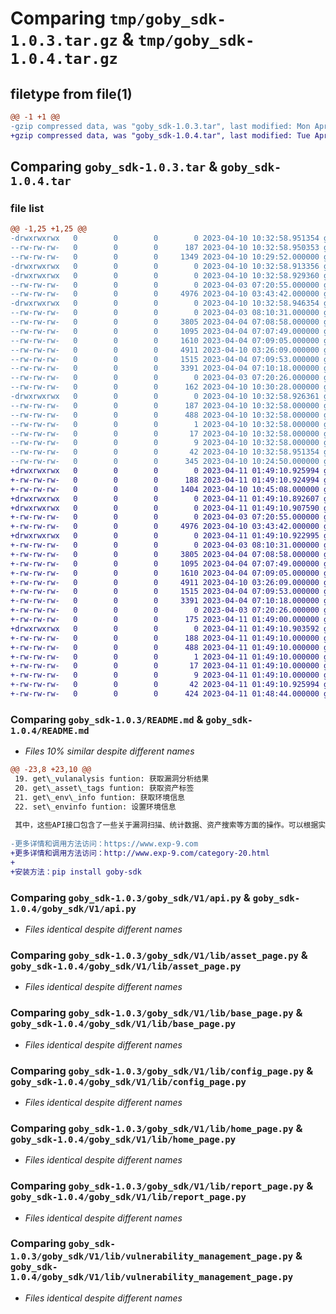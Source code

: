 # Comparing `tmp/goby_sdk-1.0.3.tar.gz` & `tmp/goby_sdk-1.0.4.tar.gz`

## filetype from file(1)

```diff
@@ -1 +1 @@
-gzip compressed data, was "goby_sdk-1.0.3.tar", last modified: Mon Apr 10 10:32:58 2023, max compression
+gzip compressed data, was "goby_sdk-1.0.4.tar", last modified: Tue Apr 11 01:49:10 2023, max compression
```

## Comparing `goby_sdk-1.0.3.tar` & `goby_sdk-1.0.4.tar`

### file list

```diff
@@ -1,25 +1,25 @@
-drwxrwxrwx   0        0        0        0 2023-04-10 10:32:58.951354 goby_sdk-1.0.3/
--rw-rw-rw-   0        0        0      187 2023-04-10 10:32:58.950353 goby_sdk-1.0.3/PKG-INFO
--rw-rw-rw-   0        0        0     1349 2023-04-10 10:29:52.000000 goby_sdk-1.0.3/README.md
-drwxrwxrwx   0        0        0        0 2023-04-10 10:32:58.913356 goby_sdk-1.0.3/goby_sdk/
-drwxrwxrwx   0        0        0        0 2023-04-10 10:32:58.929360 goby_sdk-1.0.3/goby_sdk/V1/
--rw-rw-rw-   0        0        0        0 2023-04-03 07:20:55.000000 goby_sdk-1.0.3/goby_sdk/V1/__init__.py
--rw-rw-rw-   0        0        0     4976 2023-04-10 03:43:42.000000 goby_sdk-1.0.3/goby_sdk/V1/api.py
-drwxrwxrwx   0        0        0        0 2023-04-10 10:32:58.946354 goby_sdk-1.0.3/goby_sdk/V1/lib/
--rw-rw-rw-   0        0        0        0 2023-04-03 08:10:31.000000 goby_sdk-1.0.3/goby_sdk/V1/lib/__init__.py
--rw-rw-rw-   0        0        0     3805 2023-04-04 07:08:58.000000 goby_sdk-1.0.3/goby_sdk/V1/lib/asset_page.py
--rw-rw-rw-   0        0        0     1095 2023-04-04 07:07:49.000000 goby_sdk-1.0.3/goby_sdk/V1/lib/base_page.py
--rw-rw-rw-   0        0        0     1610 2023-04-04 07:09:05.000000 goby_sdk-1.0.3/goby_sdk/V1/lib/config_page.py
--rw-rw-rw-   0        0        0     4911 2023-04-10 03:26:09.000000 goby_sdk-1.0.3/goby_sdk/V1/lib/home_page.py
--rw-rw-rw-   0        0        0     1515 2023-04-04 07:09:53.000000 goby_sdk-1.0.3/goby_sdk/V1/lib/report_page.py
--rw-rw-rw-   0        0        0     3391 2023-04-04 07:10:18.000000 goby_sdk-1.0.3/goby_sdk/V1/lib/vulnerability_management_page.py
--rw-rw-rw-   0        0        0        0 2023-04-03 07:20:26.000000 goby_sdk-1.0.3/goby_sdk/__init__.py
--rw-rw-rw-   0        0        0      162 2023-04-10 10:30:28.000000 goby_sdk-1.0.3/goby_sdk/version.py
-drwxrwxrwx   0        0        0        0 2023-04-10 10:32:58.926361 goby_sdk-1.0.3/goby_sdk.egg-info/
--rw-rw-rw-   0        0        0      187 2023-04-10 10:32:58.000000 goby_sdk-1.0.3/goby_sdk.egg-info/PKG-INFO
--rw-rw-rw-   0        0        0      488 2023-04-10 10:32:58.000000 goby_sdk-1.0.3/goby_sdk.egg-info/SOURCES.txt
--rw-rw-rw-   0        0        0        1 2023-04-10 10:32:58.000000 goby_sdk-1.0.3/goby_sdk.egg-info/dependency_links.txt
--rw-rw-rw-   0        0        0       17 2023-04-10 10:32:58.000000 goby_sdk-1.0.3/goby_sdk.egg-info/requires.txt
--rw-rw-rw-   0        0        0        9 2023-04-10 10:32:58.000000 goby_sdk-1.0.3/goby_sdk.egg-info/top_level.txt
--rw-rw-rw-   0        0        0       42 2023-04-10 10:32:58.951354 goby_sdk-1.0.3/setup.cfg
--rw-rw-rw-   0        0        0      345 2023-04-10 10:24:50.000000 goby_sdk-1.0.3/setup.py
+drwxrwxrwx   0        0        0        0 2023-04-11 01:49:10.925994 goby_sdk-1.0.4/
+-rw-rw-rw-   0        0        0      188 2023-04-11 01:49:10.924994 goby_sdk-1.0.4/PKG-INFO
+-rw-rw-rw-   0        0        0     1404 2023-04-10 10:45:08.000000 goby_sdk-1.0.4/README.md
+drwxrwxrwx   0        0        0        0 2023-04-11 01:49:10.892607 goby_sdk-1.0.4/goby_sdk/
+drwxrwxrwx   0        0        0        0 2023-04-11 01:49:10.907590 goby_sdk-1.0.4/goby_sdk/V1/
+-rw-rw-rw-   0        0        0        0 2023-04-03 07:20:55.000000 goby_sdk-1.0.4/goby_sdk/V1/__init__.py
+-rw-rw-rw-   0        0        0     4976 2023-04-10 03:43:42.000000 goby_sdk-1.0.4/goby_sdk/V1/api.py
+drwxrwxrwx   0        0        0        0 2023-04-11 01:49:10.922995 goby_sdk-1.0.4/goby_sdk/V1/lib/
+-rw-rw-rw-   0        0        0        0 2023-04-03 08:10:31.000000 goby_sdk-1.0.4/goby_sdk/V1/lib/__init__.py
+-rw-rw-rw-   0        0        0     3805 2023-04-04 07:08:58.000000 goby_sdk-1.0.4/goby_sdk/V1/lib/asset_page.py
+-rw-rw-rw-   0        0        0     1095 2023-04-04 07:07:49.000000 goby_sdk-1.0.4/goby_sdk/V1/lib/base_page.py
+-rw-rw-rw-   0        0        0     1610 2023-04-04 07:09:05.000000 goby_sdk-1.0.4/goby_sdk/V1/lib/config_page.py
+-rw-rw-rw-   0        0        0     4911 2023-04-10 03:26:09.000000 goby_sdk-1.0.4/goby_sdk/V1/lib/home_page.py
+-rw-rw-rw-   0        0        0     1515 2023-04-04 07:09:53.000000 goby_sdk-1.0.4/goby_sdk/V1/lib/report_page.py
+-rw-rw-rw-   0        0        0     3391 2023-04-04 07:10:18.000000 goby_sdk-1.0.4/goby_sdk/V1/lib/vulnerability_management_page.py
+-rw-rw-rw-   0        0        0        0 2023-04-03 07:20:26.000000 goby_sdk-1.0.4/goby_sdk/__init__.py
+-rw-rw-rw-   0        0        0      175 2023-04-11 01:49:00.000000 goby_sdk-1.0.4/goby_sdk/version.py
+drwxrwxrwx   0        0        0        0 2023-04-11 01:49:10.903592 goby_sdk-1.0.4/goby_sdk.egg-info/
+-rw-rw-rw-   0        0        0      188 2023-04-11 01:49:10.000000 goby_sdk-1.0.4/goby_sdk.egg-info/PKG-INFO
+-rw-rw-rw-   0        0        0      488 2023-04-11 01:49:10.000000 goby_sdk-1.0.4/goby_sdk.egg-info/SOURCES.txt
+-rw-rw-rw-   0        0        0        1 2023-04-11 01:49:10.000000 goby_sdk-1.0.4/goby_sdk.egg-info/dependency_links.txt
+-rw-rw-rw-   0        0        0       17 2023-04-11 01:49:10.000000 goby_sdk-1.0.4/goby_sdk.egg-info/requires.txt
+-rw-rw-rw-   0        0        0        9 2023-04-11 01:49:10.000000 goby_sdk-1.0.4/goby_sdk.egg-info/top_level.txt
+-rw-rw-rw-   0        0        0       42 2023-04-11 01:49:10.925994 goby_sdk-1.0.4/setup.cfg
+-rw-rw-rw-   0        0        0      424 2023-04-11 01:48:44.000000 goby_sdk-1.0.4/setup.py
```

### Comparing `goby_sdk-1.0.3/README.md` & `goby_sdk-1.0.4/README.md`

 * *Files 10% similar despite different names*

```diff
@@ -23,8 +23,10 @@
 19. get\_vulanalysis funtion: 获取漏洞分析结果
 20. get\_asset\_tags funtion: 获取资产标签
 21. get\_env\_info funtion: 获取环境信息
 22. set\_envinfo funtion: 设置环境信息
 
 其中，这些API接口包含了一些关于漏洞扫描、统计数据、资产搜索等方面的操作。可以根据实际需求选择相应的API接口进行调用。
 
-更多详情和调用方法访问：https://www.exp-9.com
+更多详情和调用方法访问：http://www.exp-9.com/category-20.html
+
+安装方法：pip install goby-sdk
```

### Comparing `goby_sdk-1.0.3/goby_sdk/V1/api.py` & `goby_sdk-1.0.4/goby_sdk/V1/api.py`

 * *Files identical despite different names*

### Comparing `goby_sdk-1.0.3/goby_sdk/V1/lib/asset_page.py` & `goby_sdk-1.0.4/goby_sdk/V1/lib/asset_page.py`

 * *Files identical despite different names*

### Comparing `goby_sdk-1.0.3/goby_sdk/V1/lib/base_page.py` & `goby_sdk-1.0.4/goby_sdk/V1/lib/base_page.py`

 * *Files identical despite different names*

### Comparing `goby_sdk-1.0.3/goby_sdk/V1/lib/config_page.py` & `goby_sdk-1.0.4/goby_sdk/V1/lib/config_page.py`

 * *Files identical despite different names*

### Comparing `goby_sdk-1.0.3/goby_sdk/V1/lib/home_page.py` & `goby_sdk-1.0.4/goby_sdk/V1/lib/home_page.py`

 * *Files identical despite different names*

### Comparing `goby_sdk-1.0.3/goby_sdk/V1/lib/report_page.py` & `goby_sdk-1.0.4/goby_sdk/V1/lib/report_page.py`

 * *Files identical despite different names*

### Comparing `goby_sdk-1.0.3/goby_sdk/V1/lib/vulnerability_management_page.py` & `goby_sdk-1.0.4/goby_sdk/V1/lib/vulnerability_management_page.py`

 * *Files identical despite different names*

